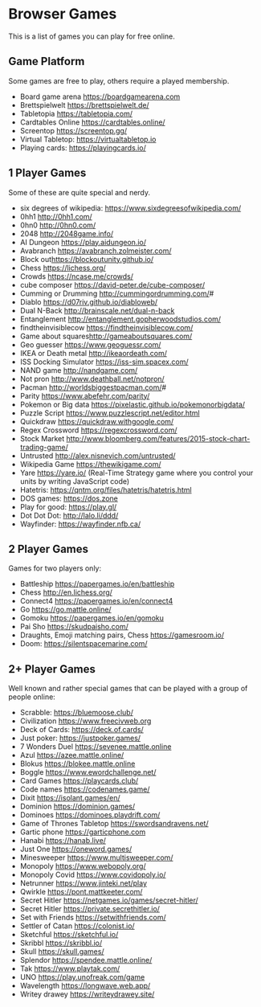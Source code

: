 # Browser Games

This is a list of games you can play for free online.

## Game Platform

Some games are free to play, others require a played membership.

- Board game arena <https://boardgamearena.com>
- Brettspielwelt <https://brettspielwelt.de/>
- Tabletopia <https://tabletopia.com/>
- Cardtables Online <https://cardtables.online/>
- Screentop <https://screentop.gg/>
- Virtual Tabletop: <https://virtualtabletop.io>
- Playing cards: <https://playingcards.io/>

## 1 Player Games

Some of these are quite special and nerdy.

- six degrees of wikipedia: <https://www.sixdegreesofwikipedia.com/>
- 0hh1 <http://0hh1.com/>
- 0hn0 <http://0hn0.com/>
- 2048 <http://2048game.info/>
- AI Dungeon <https://play.aidungeon.io/>
- Avabranch <https://avabranch.zolmeister.com/>
- Block out<https://blockoutunity.github.io/>
- Chess <https://lichess.org/>
- Crowds <https://ncase.me/crowds/>
- cube composer <https://david-peter.de/cube-composer/>
- Cumming or Drumming <http://cummingordrumming.com/>#
- Diablo <https://d07riv.github.io/diabloweb/>
- Dual N-Back <http://brainscale.net/dual-n-back>
- Entanglement <http://entanglement.gopherwoodstudios.com/>
- findtheinvisiblecow <https://findtheinvisiblecow.com/>
- Game about squares<http://gameaboutsquares.com/>
- Geo guesser <https://www.geoguessr.com/>
- IKEA or Death metal <http://ikeaordeath.com/>
- ISS Docking Simulator <https://iss-sim.spacex.com/>
- NAND game <http://nandgame.com/>
- Not pron <http://www.deathball.net/notpron/>
- Pacman <http://worldsbiggestpacman.com/>#
- Parity <https://www.abefehr.com/parity/>
- Pokemon or Big data <https://pixelastic.github.io/pokemonorbigdata/>
- Puzzle Script <https://www.puzzlescript.net/editor.html>
- Quickdraw <https://quickdraw.withgoogle.com/>
- Regex Crossword <https://regexcrossword.com/>
- Stock Market <http://www.bloomberg.com/features/2015-stock-chart-trading-game/>
- Untrusted <http://alex.nisnevich.com/untrusted/>
- Wikipedia Game <https://thewikigame.com/>
- Yare <https://yare.io/> (Real-Time Strategy game where you control your units by writing JavaScript code)
- Hatetris: <https://qntm.org/files/hatetris/hatetris.html>
- DOS games: <https://dos.zone>
- Play for good: <https://play.gl/>
- Dot Dot Dot: <http://lalo.li/ddd/>
- Wayfinder: <https://wayfinder.nfb.ca/>

## 2 Player Games

Games for two players only:

- Battleship <https://papergames.io/en/battleship>
- Chess <http://en.lichess.org/>
- Connect4 <https://papergames.io/en/connect4>
- Go <https://go.mattle.online/>
- Gomoku <https://papergames.io/en/gomoku>
- Pai Sho <https://skudpaisho.com/>
- Draughts, Emoji matching pairs, Chess <https://gamesroom.io/>
- Doom: <https://silentspacemarine.com/>

## 2+ Player Games

Well known and rather special games that can be played with a group of people online:

- Scrabble: <https://bluemoose.club/>
- Civilization <https://www.freecivweb.org>
- Deck of Cards: <https://deck.of.cards/>
- Just poker: <https://justpoker.games/>
- 7 Wonders Duel <https://sevenee.mattle.online>
- Azul <https://azee.mattle.online/>
- Blokus <https://blokee.mattle.online>
- Boggle <https://www.ewordchallenge.net/>
- Card Games <https://playcards.club/>
- Code names <https://codenames.game/>
- Dixit <https://isolant.games/en/>
- Dominion <https://dominion.games/>
- Dominoes <https://dominoes.playdrift.com/>
- Game of Thrones Tabletop <https://swordsandravens.net/>
- Gartic phone <https://garticphone.com>
- Hanabi <https://hanab.live/>
- Just One <https://oneword.games/>
- Minesweeper <https://www.multisweeper.com/>
- Monopoly <https://www.webopoly.org/>
- Monopoly Covid <https://www.covidopoly.io/>
- Netrunner <https://www.jinteki.net/play>
- Qwirkle <https://pont.mattkeeter.com/>
- Secret Hitler <https://netgames.io/games/secret-hitler/>
- Secret Hitler <https://private.secrethitler.io/>
- Set with Friends <https://setwithfriends.com/>
- Settler of Catan <https://colonist.io/>
- Sketchful <https://sketchful.io/>
- Skribbl <https://skribbl.io/>
- Skull <https://skull.games/>
- Splendor <https://spendee.mattle.online/>
- Tak <https://www.playtak.com/>
- UNO <https://play.unofreak.com/game>
- Wavelength <https://longwave.web.app/>
- Writey drawey <https://writeydrawey.site/>
